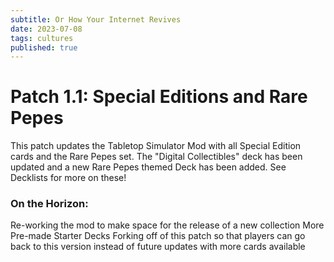 ```yaml
---
subtitle: Or How Your Internet Revives
date: 2023-07-08
tags: cultures
published: true
---
```


# Patch 1.1: Special Editions and Rare Pepes

This patch updates the Tabletop Simulator Mod with all Special Edition cards and the Rare Pepes set. The "Digital Collectibles" deck has been updated and a new Rare Pepes themed Deck has been added. See Decklists for more on these!

### On the Horizon: 

Re-working the mod to make space for the release of a new collection
More Pre-made Starter Decks
Forking off of this patch so that players can go back to this version instead of future updates with more cards available